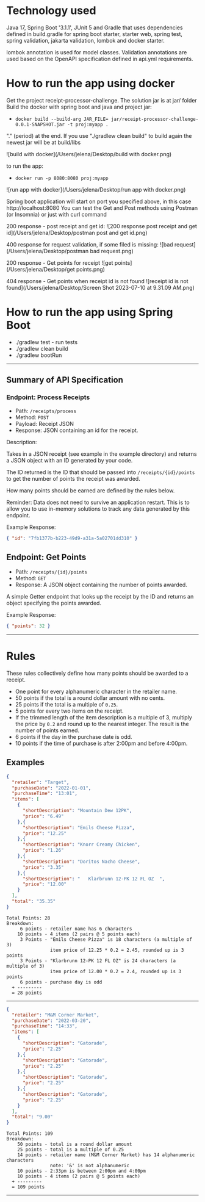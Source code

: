 
# Technology used
Java 17,  Spring Boot '3.1.1', JUnit 5 and Gradle 
that uses dependencies defined in build.gradle for spring boot starter, starter web, spring test, spring validation, 
jakarta validation, lombok and docker starter.

lombok annotation is used for model classes. 
Validation annotations are used based on the OpenAPI specification defined in api.yml requirements.
# How to run the app using docker
Get the project receipt-processor-challenge. 
The solution jar is at jar/ folder
Build the docker with spring boot and java and project jar:
* ```docker build --build-arg JAR_FILE= jar/receipt-processor-challenge-0.0.1-SNAPSHOT.jar -t proj:myapp .```

"." (period) at the end.
If you use "./gradlew clean build" to build again the newest jar will be at build/libs

![build with docker](/Users/jelena/Desktop/build with docker.png)

to run the app:
* ```docker run -p 8080:8080 proj:myapp```

![run app with docker](/Users/jelena/Desktop/run app with docker.png)

Spring boot application will start on port you specified above, in this case http://localhost:8080 
You can test the Get and Post methods  using Postman (or Insomnia) or just with curl command

200 response - post receipt and get id:
![200 response post receipt and get id](/Users/jelena/Desktop/postman post and get id.png)

400 response for request validation, if some filed is missing:
![bad request](/Users/jelena/Desktop/postman bad request.png)

200 response - Get points for receipt
![get points](/Users/jelena/Desktop/get points.png)

404 response - Get points when receipt id is not found
![receipt id is not found](/Users/jelena/Desktop/Screen Shot 2023-07-10 at 9.31.09 AM.png)

# How to run the app using Spring Boot
* ./gradlew test - run tests
* ./gradlew clean build
* ./gradlew bootRun
---

## Summary of API Specification

### Endpoint: Process Receipts

* Path: `/receipts/process`
* Method: `POST`
* Payload: Receipt JSON
* Response: JSON containing an id for the receipt.

Description:

Takes in a JSON receipt (see example in the example directory) and returns a JSON object with an ID generated by your
code.

The ID returned is the ID that should be passed into `/receipts/{id}/points` to get the number of points the receipt
was awarded.

How many points should be earned are defined by the rules below.

Reminder: Data does not need to survive an application restart. This is to allow you to use in-memory solutions to track
any data generated by this endpoint.

Example Response:

```json
{ "id": "7fb1377b-b223-49d9-a31a-5a02701dd310" }
```

## Endpoint: Get Points

* Path: `/receipts/{id}/points`
* Method: `GET`
* Response: A JSON object containing the number of points awarded.

A simple Getter endpoint that looks up the receipt by the ID and returns an object specifying the points awarded.

Example Response:

```json
{ "points": 32 }
```

---

# Rules

These rules collectively define how many points should be awarded to a receipt.

* One point for every alphanumeric character in the retailer name.
* 50 points if the total is a round dollar amount with no cents.
* 25 points if the total is a multiple of `0.25`.
* 5 points for every two items on the receipt.
* If the trimmed length of the item description is a multiple of 3, multiply the price by `0.2` and round up to the
  nearest integer. The result is the number of points earned.
* 6 points if the day in the purchase date is odd.
* 10 points if the time of purchase is after 2:00pm and before 4:00pm.

## Examples

```json
{
  "retailer": "Target",
  "purchaseDate": "2022-01-01",
  "purchaseTime": "13:01",
  "items": [
    {
      "shortDescription": "Mountain Dew 12PK",
      "price": "6.49"
    },{
      "shortDescription": "Emils Cheese Pizza",
      "price": "12.25"
    },{
      "shortDescription": "Knorr Creamy Chicken",
      "price": "1.26"
    },{
      "shortDescription": "Doritos Nacho Cheese",
      "price": "3.35"
    },{
      "shortDescription": "   Klarbrunn 12-PK 12 FL OZ  ",
      "price": "12.00"
    }
  ],
  "total": "35.35"
}
```

```text
Total Points: 28
Breakdown:
     6 points - retailer name has 6 characters
    10 points - 4 items (2 pairs @ 5 points each)
     3 Points - "Emils Cheese Pizza" is 18 characters (a multiple of 3)
                item price of 12.25 * 0.2 = 2.45, rounded up is 3 points
     3 Points - "Klarbrunn 12-PK 12 FL OZ" is 24 characters (a multiple of 3)
                item price of 12.00 * 0.2 = 2.4, rounded up is 3 points
     6 points - purchase day is odd
  + ---------
  = 28 points
```

----

```json
{
  "retailer": "M&M Corner Market",
  "purchaseDate": "2022-03-20",
  "purchaseTime": "14:33",
  "items": [
    {
      "shortDescription": "Gatorade",
      "price": "2.25"
    },{
      "shortDescription": "Gatorade",
      "price": "2.25"
    },{
      "shortDescription": "Gatorade",
      "price": "2.25"
    },{
      "shortDescription": "Gatorade",
      "price": "2.25"
    }
  ],
  "total": "9.00"
}
```

```text
Total Points: 109
Breakdown:
    50 points - total is a round dollar amount
    25 points - total is a multiple of 0.25
    14 points - retailer name (M&M Corner Market) has 14 alphanumeric characters
                note: '&' is not alphanumeric
    10 points - 2:33pm is between 2:00pm and 4:00pm
    10 points - 4 items (2 pairs @ 5 points each)
  + ---------
  = 109 points
```

---

